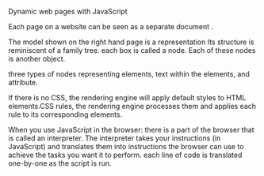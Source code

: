 Dynamic web pages with JavaScript

Each page on a website can be seen as a separate document .

The model shown on the right hand page is a representation  Its structure is reminiscent of a family tree.
 each box is called a node. 
 Each of these nodes is another object.  
 
 three types of nodes representing elements, text within the elements, and attribute.

If there is no CSS, the rendering engine will apply default styles to HTML elements.CSS rules,
 the rendering engine processes them and applies each rule to its corresponding elements.

When you use JavaScript in the browser:
 there is a part of the browser that is called an interpreter. 
 The interpreter takes your instructions (in JavaScript) 
 and translates them into instructions the browser can use to achieve the tasks you want it to perform. each line of code is translated one-by-one as the script is run.